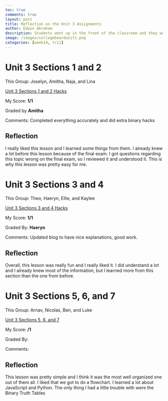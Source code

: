 ```yaml
---
toc: true
comments: true
layout: post
title: Reflection on the Unit 3 Assignments
author: Edwin Abraham
description: Students went up in the front of the classroom and they were told to take different sections of Unit 3 and teach it to the class.
image: /images/collegeboardunit1.png
categories: [week14, tri1]
---
```


# Unit 3 Sections 1 and 2
This Group: Joselyn, Amitha, Naja, and Lina

[Unit 3 Sections 1 and 2 Hacks](https://edwinkuttappi.github.io/fastpage1/week14/tri2/2022/11/28/Section1&2.html)

My Score: **1/1**

Graded by **Amitha**

Comments: Completed everything accurately and did extra binary hacks

## Reflection
I really liked this lesson and I learned some things from them. I already knew a lot before this lesson because of the final exam. I got questions regarding this topic wrong on the final exam, so I reviewed it and understood it. This is why this lesson was pretty easy for me.

# Unit 3 Sections 3 and 4
This Group: Theo, Haeryn, Ellie, and Kaylee

[Unit 3 Sections 3 and 4 Hacks](https://edwinkuttappi.github.io/fastpage1/week14/tri2/2022/11/29/Section3&4.html)

My Score: **1/1**

Graded By: **Haeryn**

Comments: Updated blog to have nice explanations, good work.

## Reflection
Overall, this lesson was really fun and I really liked it. I did understand a lot and I already knew most of the information, but I learned more from this section than the one from before. 

# Unit 3 Sections 5, 6, and 7
This Group: Arnav, Nicolas, Ben, and Luke

[Unit 3 Sections 5, 6, and 7](https://edwinkuttappi.github.io/fastpage1/week14/tri2/2022/12/01/Section5&6&7.html) 

My Score: **/1**

Graded By:

Comments:

## Reflection
This lesson was pretty simple and I think it was the most well organized one out of them all. I liked that we got to do a flowchart. I learned a lot about JavaScript and Python. The only thing I had a little trouble with were the Binary Truth Tables

